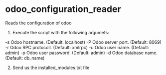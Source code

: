# odoo_configuration_reader
Reads the configuration of odoo

1. Execute the script with the following argumets:

-s  Odoo hostname. (Default: localhost)
-P  Odoo server port. (Default: 8069)
-r  Odoo RPC protocoll. (Default: xmlrpc)
-u  Odoo user name. (Default: admin)
-p  Odoo user password. (Default: admin)
-d  Odoo database name. (Default: db_name)


2. Send us the installed_modules.txt file
